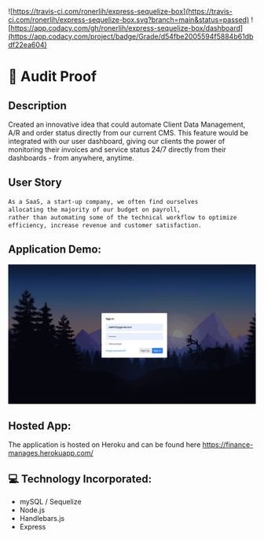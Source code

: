 ![https://travis-ci.com/ronerlih/express-sequelize-box](https://travis-ci.com/ronerlih/express-sequelize-box.svg?branch=main&status=passed) ![https://app.codacy.com/gh/ronerlih/express-sequelize-box/dashboard](https://app.codacy.com/project/badge/Grade/d54fbe2005594f5884b61dbdf22ea604)
# 📂 Audit Proof

## Description

Created an innovative idea that could automate Client Data Management, A/R and order status directly from our current CMS. 
This feature would be integrated with our user dashboard, giving our clients the power of monitoring their invoices and service status 24/7 directly from their dashboards - from anywhere, anytime.


## User Story

```
As a SaaS, a start-up company, we often find ourselves 
allocating the majority of our budget on payroll, 
rather than automating some of the technical workflow to optimize 
efficiency, increase revenue and customer satisfaction.

```

## Application Demo:
![Audit Proof demo](./assets/demo.gif)

## Hosted App:
The application is hosted on Heroku and can be found here https://finance-manages.herokuapp.com/


## 💻 Technology Incorporated:
- mySQL / Sequelize
- Node.js
- Handlebars.js
- Express




